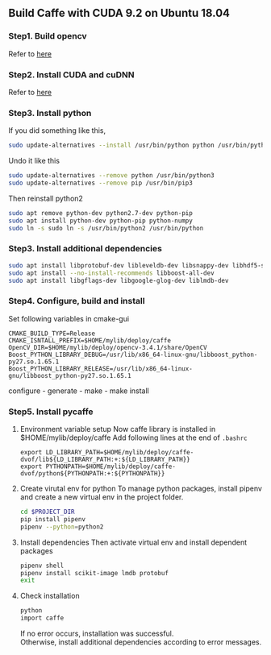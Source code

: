 ## Build Caffe with CUDA 9.2 on Ubuntu 18.04

### Step1. Build opencv

Refer to [here](https://github.com/goodgodgd/sch-cvss-2018/blob/master/Week1/README.md)

### Step2. Install CUDA and cuDNN

Refer to [here](https://github.com/goodgodgd/sch-cvss-2018/blob/master/build_process/build_tensorflow.md)

### Step3. Install python

If you did something like this,
```bash
sudo update-alternatives --install /usr/bin/python python /usr/bin/python3 100 --slave /usr/bin/pip pip /usr/bin/pip3
```
Undo it like this
```bash
sudo update-alternatives --remove python /usr/bin/python3
sudo update-alternatives --remove pip /usr/bin/pip3
```
Then reinstall python2
```bash
sudo apt remove python-dev python2.7-dev python-pip
sudo apt install python-dev python-pip python-numpy
sudo ln -s sudo ln -s /usr/bin/python2 /usr/bin/python
```

### Step3. Install additional dependencies

```bash
sudo apt install libprotobuf-dev libleveldb-dev libsnappy-dev libhdf5-serial-dev protobuf-compiler
sudo apt install --no-install-recommends libboost-all-dev
sudo apt install libgflags-dev libgoogle-glog-dev liblmdb-dev
```

### Step4. Configure, build and install

Set following variables in cmake-gui 
```
CMAKE_BUILD_TYPE=Release
CMAKE_ISNTALL_PREFIX=$HOME/mylib/deploy/caffe
OpenCV_DIR=$HOME/mylib/deploy/opencv-3.4.1/share/OpenCV
Boost_PYTHON_LIBRARY_DEBUG=/usr/lib/x86_64-linux-gnu/libboost_python-py27.so.1.65.1
Boost_PYTHON_LIBRARY_RELEASE=/usr/lib/x86_64-linux-gnu/libboost_python-py27.so.1.65.1
```  
configure - generate - make - make install

### Step5. Install pycaffe

1. Environment variable setup
    Now caffe library is installed in $HOME/mylib/deploy/caffe
    Add following lines at the end of `.bashrc`
    ```
    export LD_LIBRARY_PATH=$HOME/mylib/deploy/caffe-dvof/lib${LD_LIBRARY_PATH:+:${LD_LIBRARY_PATH}}
    export PYTHONPATH=$HOME/mylib/deploy/caffe-dvof/python${PYTHONPATH:+:${PYTHONPATH}}
    ```
2. Create virutal env for python
    To manage python packages, install pipenv and create a new virtual env in the project folder.
    ```bash
    cd $PROJECT_DIR
    pip install pipenv
    pipenv --python=python2
    ```
3. Install dependencies
    Then activate virtual env and install dependent packages
    ```bash
    pipenv shell
    pipenv install scikit-image lmdb protobuf
    exit
    ```  
4. Check installation
    ```bash
    python
    import caffe
    ```
    If no error occurs, installation was successful.  
    Otherwise, install additional dependencies according to error messages.

